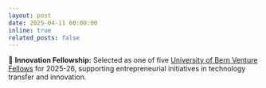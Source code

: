 ```yaml
---
layout: post
date: 2025-04-11 00:00:00
inline: true
related_posts: false
---
```


🚀 **Innovation Fellowship:** Selected as one of five [University of Bern Venture Fellows](https://www.unibe.ch/innovation/stories_and_startups/innovation_stories/venture_fellows_2025/index_eng.html) for 2025-26, supporting entrepreneurial initiatives in technology transfer and innovation.
